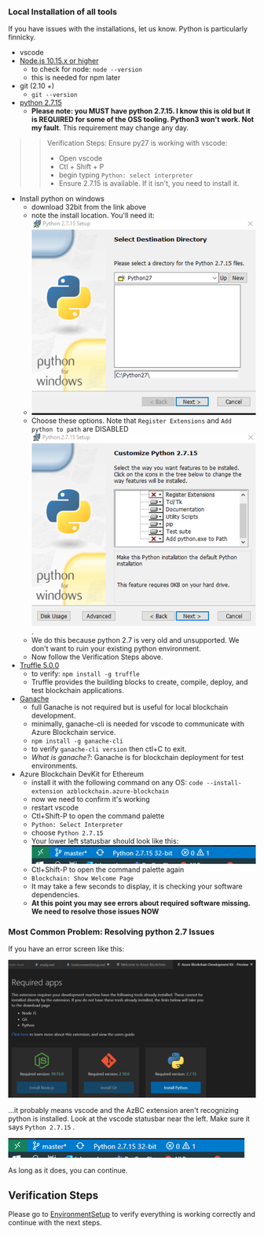 ### Local Installation of all tools

If you have issues with the installations, let us know.  Python is particularly finnicky. 

* vscode
* [Node.js 10.15.x or higher](https://nodejs.org/en/) 
  * to check for node: `node --version`
  * this is needed for npm later
* git (2.10 +)
  * `git --version`
* [python 2.7.15](https://www.python.org/downloads/release/python-2715/)
  * **Please note:  you MUST have python 2.7.15.  I know this is old but it is REQUIRED for some of the OSS tooling.  Python3 won't work.  Not my fault**.  This requirement may change any day.  

>> Verification Steps: Ensure py27 is working with vscode: 
>> * Open vscode 
>> * Ctl + Shift + P
>> * begin typing `Python: select interpreter`
>> * Ensure 2.7.15 is available.  If it isn't, you need to install it.  

* Install python on windows
    * download 32bit from the link above
    * note the install location.  You'll need it:
    * ![](./img/py27.png) 
    * Choose these options.  Note that `Register Extensions` and `Add python to path` are DISABLED ![](./img/pyOptions.png).  
    * We do this because python 2.7 is very old and unsupported.  We don't want to ruin your existing python environment.  
    * Now follow the Verification Steps above.  
* [Truffle 5.0.0](https://www.trufflesuite.com/docs/truffle/getting-started/installation)
  * to verify:  `npm install -g truffle`
  * Truffle provides the building blocks to create, compile, deploy, and test blockchain applications.
* [Ganache](https://github.com/trufflesuite/ganache-cli)
  * full Ganache is not required but is useful for local blockchain development.  
  * minimally, ganache-cli is needed for vscode to communicate with Azure Blockchain service.
  * `npm install -g ganache-cli`
  * to verify `ganache-cli version`  then ctl+C to exit.  
  * *What is ganache?*:  Ganache is for blockchain deployment for test environments. 
* Azure Blockchain DevKit for Ethereum
  * install it with the following command on any OS: `code --install-extension azblockchain.azure-blockchain`
  * now we need to confirm it's working
  * restart vscode
  * Ctl+Shift-P to open the command palette
  * `Python: Select Interpreter`
  * choose `Python 2.7.15`
  * Your lower left statusbar should look like this:
  ![](./img/vscodepy.png)
  * Ctl+Shift-P to open the command palette again
  * `Blockchain: Show Welcome Page`
  * It may take a few seconds to display, it is checking your software dependencies.  
  * **At this point you may see errors about required software missing.  We need to resolve those issues NOW**

### Most Common Problem:  Resolving python 2.7 Issues

If you have an error screen like this:

![](./img/err.png)

...it probably means vscode and the AzBC extension aren't recognizing python is installed.  Look at the vscode statusbar near the left.  Make sure it says `Python 2.7.15` .  

![](./img/vscodepy.png)

As long as it does, you can continue.  


## Verification Steps

Please go to [EnvironmentSetup](EnvironmentSetup.md) to verify everything is working correctly and continue with the next steps.  